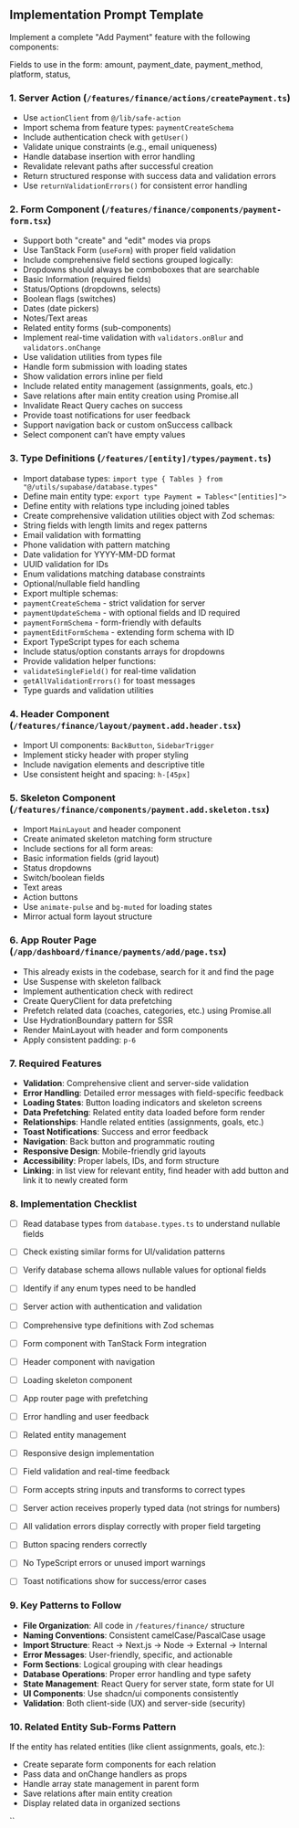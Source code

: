 ## Implementation Prompt Template




Implement a complete "Add Payment" feature with the following components:


Fields to use in the form:
amount,
payment_date,
payment_method,
platform,
status,

### 1. Server Action (`/features/finance/actions/createPayment.ts`)
- Use `actionClient` from `@/lib/safe-action`
- Import schema from feature types: `paymentCreateSchema`
- Include authentication check with `getUser()`
- Validate unique constraints (e.g., email uniqueness)
- Handle database insertion with error handling
- Revalidate relevant paths after successful creation
- Return structured response with success data and validation errors
- Use `returnValidationErrors()` for consistent error handling


### 2. Form Component (`/features/finance/components/payment-form.tsx`)
- Support both "create" and "edit" modes via props
- Use TanStack Form (`useForm`) with proper field validation
- Include comprehensive field sections grouped logically:
- Dropdowns should always be comboboxes that are searchable
 - Basic Information (required fields)
 - Status/Options (dropdowns, selects)
 - Boolean flags (switches)
 - Dates (date pickers)
 - Notes/Text areas
 - Related entity forms (sub-components)
- Implement real-time validation with `validators.onBlur` and `validators.onChange`
- Use validation utilities from types file
- Handle form submission with loading states
- Show validation errors inline per field
- Include related entity management (assignments, goals, etc.)
- Save relations after main entity creation using Promise.all
- Invalidate React Query caches on success
- Provide toast notifications for user feedback
- Support navigation back or custom onSuccess callback
- Select component can’t have empty values


### 3. Type Definitions (`/features/[entity]/types/payment.ts`)
- Import database types: `import type { Tables } from "@/utils/supabase/database.types"`
- Define main entity type: `export type Payment = Tables<"[entities]">`
- Define entity with relations type including joined tables
- Create comprehensive validation utilities object with Zod schemas:
 - String fields with length limits and regex patterns
 - Email validation with formatting
 - Phone validation with pattern matching
 - Date validation for YYYY-MM-DD format
 - UUID validation for IDs
 - Enum validations matching database constraints
 - Optional/nullable field handling
- Export multiple schemas:
 - `paymentCreateSchema` - strict validation for server
 - `paymentUpdateSchema` - with optional fields and ID required
 - `paymentFormSchema` - form-friendly with defaults
 - `paymentEditFormSchema` - extending form schema with ID
- Export TypeScript types for each schema
- Include status/option constants arrays for dropdowns
- Provide validation helper functions:
 - `validateSingleField()` for real-time validation
 - `getAllValidationErrors()` for toast messages
 - Type guards and validation utilities


### 4. Header Component (`/features/finance/layout/payment.add.header.tsx`)
- Import UI components: `BackButton`, `SidebarTrigger`
- Implement sticky header with proper styling
- Include navigation elements and descriptive title
- Use consistent height and spacing: `h-[45px]`


### 5. Skeleton Component (`/features/finance/components/payment.add.skeleton.tsx`)
- Import `MainLayout` and header component
- Create animated skeleton matching form structure
- Include sections for all form areas:
 - Basic information fields (grid layout)
 - Status dropdowns
 - Switch/boolean fields
 - Text areas
 - Action buttons
- Use `animate-pulse` and `bg-muted` for loading states
- Mirror actual form layout structure


### 6. App Router Page (`/app/dashboard/finance/payments/add/page.tsx`)
- This already exists in the codebase, search for it and find the page
- Use Suspense with skeleton fallback
- Implement authentication check with redirect
- Create QueryClient for data prefetching
- Prefetch related data (coaches, categories, etc.) using Promise.all
- Use HydrationBoundary pattern for SSR
- Render MainLayout with header and form components
- Apply consistent padding: `p-6`


### 7. Required Features
- **Validation**: Comprehensive client and server-side validation
- **Error Handling**: Detailed error messages with field-specific feedback
- **Loading States**: Button loading indicators and skeleton screens
- **Data Prefetching**: Related entity data loaded before form render
- **Relationships**: Handle related entities (assignments, goals, etc.)
- **Toast Notifications**: Success and error feedback
- **Navigation**: Back button and programmatic routing
- **Responsive Design**: Mobile-friendly grid layouts
- **Accessibility**: Proper labels, IDs, and form structure
- **Linking**: in list view for relevant entity, find header with add button and link it to newly created form


### 8. Implementation Checklist
- [ ] Read database types from `database.types.ts` to understand nullable fields
- [ ] Check existing similar forms for UI/validation patterns
- [ ] Verify database schema allows nullable values for optional fields
- [ ] Identify if any enum types need to be handled
- [ ] Server action with authentication and validation
- [ ] Comprehensive type definitions with Zod schemas
- [ ] Form component with TanStack Form integration
- [ ] Header component with navigation
- [ ] Loading skeleton component
- [ ] App router page with prefetching
- [ ] Error handling and user feedback
- [ ] Related entity management
- [ ] Responsive design implementation
- [ ] Field validation and real-time feedback
- [ ] Form accepts string inputs and transforms to correct types
- [ ] Server action receives properly typed data (not strings for numbers)
- [ ] All validation errors display correctly with proper field targeting
- [ ] Button spacing renders correctly
- [ ] No TypeScript errors or unused import warnings
- [ ] Toast notifications show for success/error cases




### 9. Key Patterns to Follow
- **File Organization**: All code in `/features/finance/` structure
- **Naming Conventions**: Consistent camelCase/PascalCase usage
- **Import Structure**: React → Next.js → Node → External → Internal
- **Error Messages**: User-friendly, specific, and actionable
- **Form Sections**: Logical grouping with clear headings
- **Database Operations**: Proper error handling and type safety
- **State Management**: React Query for server state, form state for UI
- **UI Components**: Use shadcn/ui components consistently
- **Validation**: Both client-side (UX) and server-side (security)


### 10. Related Entity Sub-Forms Pattern
If the entity has related entities (like client assignments, goals, etc.):
- Create separate form components for each relation
- Pass data and onChange handlers as props
- Handle array state management in parent form
- Save relations after main entity creation
- Display related data in organized sections


``
